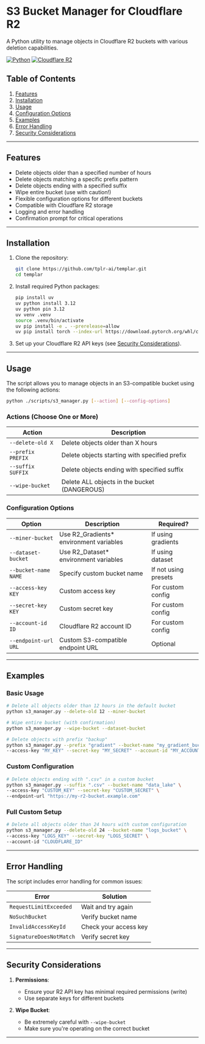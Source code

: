 # S3 Bucket Manager for Cloudflare R2

A Python utility to manage objects in Cloudflare R2 buckets with various deletion capabilities.

[![Python](https://img.shields.io/badge/Python-3.12%2B-blue)](https://www.python.org/downloads/release/python-3129/)
[![Cloudflare R2](https://img.shields.io/badge/Cloudflare-R2-orange)](https://cloudflare.com/products/r2/)

## Table of Contents

1. [Features](#features)
2. [Installation](#installation)
3. [Usage](#usage)
4. [Configuration Options](#configuration-options)
5. [Examples](#examples)
6. [Error Handling](#error-handling)
7. [Security Considerations](#security-considerations)

---

## Features

- Delete objects older than a specified number of hours
- Delete objects matching a specific prefix pattern
- Delete objects ending with a specified suffix
- Wipe entire bucket (use with caution!)
- Flexible configuration options for different buckets
- Compatible with Cloudflare R2 storage
- Logging and error handling
- Confirmation prompt for critical operations

---

## Installation

1. Clone the repository:
   ```bash
   git clone https://github.com/tplr-ai/templar.git
   cd templar
   ```

2. Install required Python packages:
   ```bash
   pip install uv
   uv python install 3.12
   uv python pin 3.12
   uv venv .venv
   source .venv/bin/activate
   uv pip install -e . --prerelease=allow
   uv pip install torch --index-url https://download.pytorch.org/whl/cu118
   ```

3. Set up your Cloudflare R2 API keys (see [Security Considerations](#security-considerations)).

---

## Usage

The script allows you to manage objects in an S3-compatible bucket using the following actions:

```bash
python ./scripts/s3_manager.py [--action] [--config-options]
```

### Actions (Choose One or More)

| Action                     | Description                                      |
|----------------------------|--------------------------------------------------|
| `--delete-old X`           | Delete objects older than X hours                 |
| `--prefix PREFIX`          | Delete objects starting with specified prefix    |
| `--suffix SUFFIX`          | Delete objects ending with specified suffix      |
| `--wipe-bucket`            | Delete ALL objects in the bucket (DANGEROUS)     |

### Configuration Options

| Option                     | Description                                      | Required?           |
|----------------------------|--------------------------------------------------|---------------------|
| `--miner-bucket`           | Use R2_Gradients* environment variables         | If using gradients  |
| `--dataset-bucket`         | Use R2_Dataset* environment variables            | If using dataset    |
| `--bucket-name NAME`       | Specify custom bucket name                      | If not using presets|
| `--access-key KEY`         | Custom access key                               | For custom config  |
| `--secret-key KEY`         | Custom secret key                               | For custom config  |
| `--account-id ID`          | Cloudflare R2 account ID                        | For custom config  |
| `--endpoint-url URL`       | Custom S3-compatible endpoint URL               | Optional           |

---

## Examples

### Basic Usage
```bash
# Delete all objects older than 12 hours in the default bucket
python s3_manager.py --delete-old 12 --miner-bucket

# Wipe entire bucket (with confirmation)
python s3_manager.py --wipe-bucket --dataset-bucket

# Delete objects with prefix "backup"
python s3_manager.py --prefix "gradient" --bucket-name "my_gradient_bucket" \
--access-key "MY_KEY" --secret-key "MY_SECRET" --account-id "MY_ACCOUNT_ID"
```

### Custom Configuration
```bash
# Delete objects ending with ".csv" in a custom bucket
python s3_manager.py --suffix ".csv" --bucket-name "data_lake" \
--access-key "CUSTOM_KEY" --secret-key "CUSTOM_SECRET" \
--endpoint-url "https://my-r2-bucket.example.com"
```

### Full Custom Setup
```bash
# Delete all objects older than 24 hours with custom configuration
python s3_manager.py --delete-old 24 --bucket-name "logs_bucket" \
--access-key "LOGS_KEY" --secret-key "LOGS_SECRET" \
--account-id "CLOUDFLARE_ID"
```

---

## Error Handling

The script includes error handling for common issues:

| Error                          | Solution                                      |
|---------------------------------|------------------------------------------------|
| `RequestLimitExceeded`         | Wait and try again                            |
| `NoSuchBucket`                 | Verify bucket name                            |
| `InvalidAccessKeyId`           | Check your access key                         |
| `SignatureDoesNotMatch`        | Verify secret key                             |

---

## Security Considerations

1. **Permissions**:
   - Ensure your R2 API key has minimal required permissions (write)
   - Use separate keys for different buckets

2. **Wipe Bucket**:
   - Be extremely careful with `--wipe-bucket`
   - Make sure you're operating on the correct bucket

---

